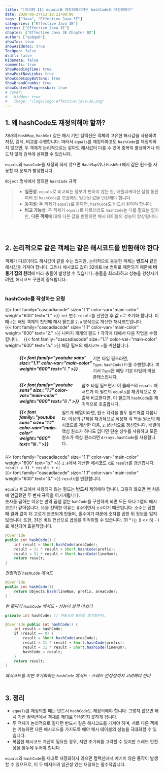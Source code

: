 ```yaml
---
title: "[아이템 11] equals를 재정의하려거든 hashCode도 재정의하라"
date: 2020-06-27T13:18:21+09:00
tags: ["Java", "Effective Java 3E"]
categories: ["Effective Java 3E"]
series: ["Effective Java 3E"]
chapter: ["Effective Java 3E Chapter 02"]
author: ["qubqub"]
showToc: true
showAsideToc: true
TocOpen: false
draft: false
hidemeta: false
comments: true
ShowReadingTime: true
showPostNavLinks: true
ShowCodeCopyButtons: true
ShowBreadCrumbs: true
showContentProgressbar: true
# cover:
#   hidden: true
#   image: "/logo/logo-effective-java-3e.png"
---
```

## 1. 왜 hashCode도 재정의해야 할까?
자바의 `HashMap`, `HashSet` 같은 해시 기반 컬렉션은 객체의 고유한 해시값을 사용하여 저장, 검색, 비교를 수행합니다. 따라서 `equals`를 재정의하고도 `hashCode`를 재정의하지 않으면, 두 객체가 논리적으로는 같아도 해시값이 다를 수 있어 중복이 발생하거나 의도치 않게 검색에 실패할 수 있습니다.

`equals`와 `hasoCode`를 재정의 하지 않으면 `HashMap`이나 `HashSet`에서 같은 원소를 사용할 때 문제가 발생합니다.

`Object` 명세에서 정의한 `hashCode` 규약
>- **일관성**: `equals`로 비교되는 정보가 변하지 않는 한, 애플리케이션 실행 동안 여러 번 `hashCode`를 호출해도 일관된 값을 반환해야 합니다.
>- **동치성**: 두 객체가 `equals`로 같다면, `hashCode`도 반드시 같아야 합니다.
>- **비교 가능성**: 두 객체가 `equals`로 다르더라도 `hashCode`는 다를 필요는 없지만, **다른 객체**에 대해 다른 값을 반환하면 해시 테이블의 성능이 향상됩니다.

<br>
<br>

## 2. 논리적으로 같은 객체는 같은 해시코드를 반환해야 한다

객체가 다르더라도 해시값이 같을 수는 있지만, 논리적으로 동등한 객체는 **반드시** 같은 해시값을 가져야 합니다. 그러나 해시코드 값이 32비트 int 범위로 제한되기 때문에 **비둘기 집의 원리**에 따라 충돌이 발생할 수 있습니다. 충돌을 최소화하고 성능을 향상시키려면, 해시코드 구현이 중요합니다.
<br>
<br>

### hashCode를 작성하는 요령

{{< font family="cascadiacode" size="1.1" color-var="main-color" weight="600" text="1." >}} `int` 변수 `result`를 선언한 후 값 `c`로 초기화 합니다. 이때 `c`는 해당 객체의 첫번째 해시 필드를 `2.a` 방식으로 계산한 해시코드입니다.
<br>
{{< font family="cascadiacode" size="1.1" color-var="main-color" weight="600" text="2." >}} 나머지 개개의 필드 `f` 각각에 대해서 다음 작업을 수행합니다.
    　{{< font family="cascadiacode" size="1.1" color-var="main-color" weight="600" text="a." >}} 해당 필드의 해시코드 `c`를 계산합니다.
        <div style="display: inline-flex; padding-inline-start: 2rem; margin-top: 0.5rem;">　<span>**_{{< font family="youtube sans" size="1.1" color-var="main-color" weight="600" text="i ." >}}_**　　</span> <span>기본 타입 필드라면, `Type.hashCode(f)`를 수행합니다. 여기서 `Type`은 해당 기본 타입의 박싱 클래스입니다.</span></div>
        <div style="display: inline-flex; padding-inline-start: 2rem; margin-top: 0.5rem; margin-bottom: 0.5rem;">　<span>**_{{< font family="youtube sans" size="1.1" color-var="main-color" weight="600" text="ii ." >}}_**　　</span> <span>참조 타입 필드면서 이 클래스의 `equals` 메서드가 이 필드의 `equals`를 재귀적으로 호출해 비교한다면, 이 필드의 `hashCode`를 재귀적으로 호출합니다.</span></div>
        <div style="display: inline-flex; padding-inline-start: 2rem; margin-bottom: 1.5rem;">　<span>**_{{< font family="youtube sans" size="1.1" color-var="main-color" weight="600" text="iii ." >}}_**　　</span> <span>필드가 배열이라면, 원소 각각을 별도 필드처럼 다룹니다. 이상의 규칙을 재귀적으로 적용해 각 핵심 원소의 해시코드를 계산한 다음, `2.b`방식으로 갱신합니다. 배열에 핵심 원소가 하나도 없다면 단순 상수를 사용하고 모든 원소가 핵심 원소라면 `Arrays.hashCode`를 사용합니다.</span></div>
    　{{< font family="cascadiacode" size="1.1" color-var="main-color" weight="600" text="b." >}} `2.a`에서 계산한 해시코드 `c`로 `result`를 갱신합니다. `result = 31 * result + c;`
<br>
{{< font family="cascadiacode" size="1.1" color-var="main-color" weight="600" text="3." >}} `result`를 반환합니다.
<br>

`equals` 비교에서 사용되지 않는 필드는 **반드시** 제외해야 합니다. 그렇지 않으면 맨 처음에 언급했던 두 번째 규약을 어기게됩니다.
<br>
숫자를 곱하는 이유는 만약 곱셈 없는 `hahCode`를 구현하게 되면 모든 아나그램의 해시코드가 같아집니다. `31`을 선택한 이유는 `홀수`이면서 `소수`이기 때문입니다. 소수는 곱할 때 결과 값이 더 고르게 분포되게 만들며, 홀수이기 때문에 숫자를 곱한 뒤 정보를 잃지 않습니다. 또한, 31은 비트 연산으로 곱셈을 최적화할 수 있습니다. 31 * i는 (i << 5) - i로 계산되어 효율적입니다.

``` java
@Override
public int hashCode() {
    int result = Short.hashCode(areaCode);
    result = 31 * result + Short.hashCode(prefix);
    result = 31 * result + Short.hashCode(lineNum);
    return result;
}
```
<i class="user-fa-action-info-outline" aria-hidden="true"></i> _전형적인 `hashCode` 메서드_
<br>

``` java
@Override
public int hashCode(){
    return Objects.hash(lineNum, prefix, areaCode);
}
```
<i class="user-fa-action-info-outline" aria-hidden="true"></i> _한 줄짜리 `hashCode` 메서드 - 성능이 살짝 아쉽다_
<br>

``` java
private int hashCode; // 자동으로 0으로 초기화된다.

@Override public int hashCode() {
    int result = hashCode;
    if (result == 0) {
        result = Short.hashCode(areaCode);
        result = 31 * result + Short.hashCode(prefix);
        result = 31 * result + Short.hashCode(lineNum);
        hashCode = result;
    }
    return result;
}
```
<i class="user-fa-action-info-outline" aria-hidden="true"></i> _해시코드를 지연 초기화하는 `hashCode` 메서드 - 스레드 안정성까지 고려해야 한다_
<br>
<br>

## 3. 정리
- `equals`를 재정의할 때는 반드시 `hashCode`도 재정의해야 합니다. 그렇지 않으면 해시 기반 컬렉션에서 객체를 제대로 인식하지 못하게 됩니다.
- 두 객체가 논리적으로 같다면 반드시 같은 해시코드를 가져야 하며, 서로 다른 객체는 가능하면 다른 해시코드를 가지도록 해야 해시 테이블의 성능을 극대화할 수 있습니다.
- 복잡한 해시코드 계산이 필요한 경우, 지연 초기화를 고려할 수 있지만 스레드 안전성을 염두에 두어야 합니다.

`equals`와 `hashCode`를 제대로 재정의하지 않으면 컬렉션에서 예기치 않은 동작이 발생할 수 있으므로, 이 두 메서드의 일관성 있는 재정의는 필수적입니다.